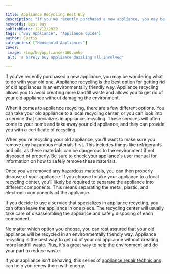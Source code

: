 ```yaml
---

title: Appliance Recycling Best Buy
description: "If you've recently purchased a new appliance, you may be wondering what to do with your old one. Appliance recycling is the best o...you wont regret reading on"
keywords: best buy
publishDate: 12/12/2022
tags: ["Buy Appliance", "Appliance Guide"]
author: Curtis
categories: ["Household Appliances"]
cover: 
 image: /img/buyappliance/360.webp
 alt: 'a barely buy appliance dazzling all involved'

---
```


If you've recently purchased a new appliance, you may be wondering what to do with your old one. Appliance recycling is the best option for getting rid of old appliances in an environmentally friendly way. Appliance recycling allows you to avoid creating more landfill waste and allows you to get rid of your old appliance without damaging the environment.

When it comes to appliance recycling, there are a few different options. You can take your old appliance to a local recycling center, or you can look into a service that specializes in appliance recycling. These services will often come to your home and take away your old appliance, and they can provide you with a certificate of recycling.

When you're recycling your old appliance, you'll want to make sure you remove any hazardous materials first. This includes things like refrigerants and oils, as these materials can be dangerous to the environment if not disposed of properly. Be sure to check your appliance's user manual for information on how to safely remove these materials.

Once you've removed any hazardous materials, you can then properly dispose of your appliance. If you choose to take your appliance to a local recycling center, you'll likely be required to separate the appliance into different components. This means separating the metal, plastic, and electronic components of the appliance.

If you decide to use a service that specializes in appliance recycling, you can often leave the appliance in one piece. The recycling center will usually take care of disassembling the appliance and safely disposing of each component.

No matter which option you choose, you can rest assured that your old appliance will be recycled in an environmentally friendly way. Appliance recycling is the best way to get rid of your old appliance without creating more landfill waste. Plus, it's a great way to help the environment and do your part to reduce waste.

If your appliance isn't behaving, this series of <a href="/pages/appliance-repair-technicians/">appliance repair technicians</a> can help you renew them with energy.
